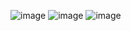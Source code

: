 ![image](https://github.com/user-attachments/assets/ca5df2b1-6dfe-4151-b5d6-cef773dd243a)
![image](https://github.com/user-attachments/assets/51090d5f-718e-4f99-b4b9-4106501b246d)
![image](https://github.com/user-attachments/assets/d8f6e27b-fb66-4616-8856-ab2fd46939e1)


